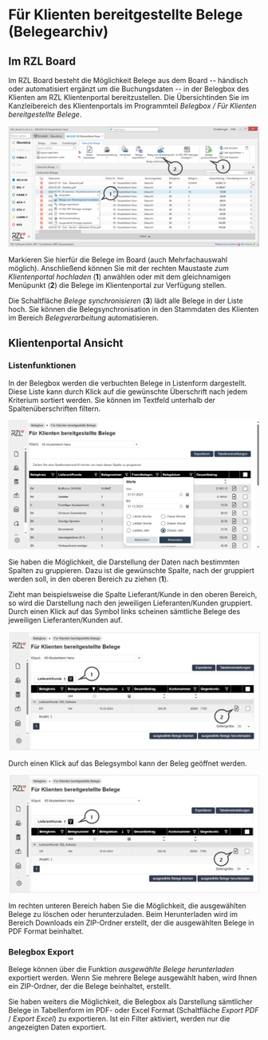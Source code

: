 # Für Klienten bereitgestellte Belege (Belegearchiv)

## Im RZL Board
Im RZL Board besteht die Möglichkeit Belege aus dem Board -- händisch oder automatisiert ergänzt um die Buchungsdaten -- in der Belegbox des Klienten am RZL Klientenportal bereitzustellen. Die Übersichtinden Sie im Kanzleibereich des Klientenportals im Programmteil *Belegbox / Für Klienten bereitgestellte Belege*.


![](img/image101.png)

Markieren Sie hierfür die Belege im Board (auch Mehrfachauswahl möglich). Anschließend können Sie mit der rechten Maustaste *zum Klientenportal hochladen* (**1**) anwählen oder mit dem gleichnamigen Menüpunkt (**2**) die Belege im Klientenportal zur Verfügung stellen.

Die Schaltfläche *Belege synchronisieren* (**3**) lädt alle Belege in der Liste hoch. Sie können die Belegsynchronisation in den Stammdaten des Klienten im Bereich *Belegverarbeitung* automatisieren.

## Klientenportal Ansicht 

### Listenfunktionen

In der Belegbox werden die verbuchten Belege in Listenform dargestellt. Diese Liste kann durch Klick auf die gewünschte Überschrift nach jedem Kriterium sortiert werden. Sie können im Textfeld unterhalb der Spaltenüberschriften filtern.


![](img/image102.png)

Sie haben die Möglichkeit, die Darstellung der Daten nach bestimmten Spalten zu gruppieren. Dazu ist die gewünschte Spalte, nach der gruppiert werden soll, in den oberen Bereich zu ziehen (**1**).

Zieht man beispielsweise die Spalte Lieferant/Kunde in den oberen Bereich, so wird die Darstellung nach den jeweiligen Lieferanten/Kunden gruppiert. Durch einen Klick auf das Symbol links scheinen sämtliche Belege des jeweiligen Lieferanten/Kunden auf.


![](img/image103.png)

Durch einen Klick auf das Belegsymbol kann der Beleg geöffnet werden.


![](img/image104.png)

Im rechten unteren Bereich haben Sie die Möglichkeit, die ausgewählten Belege zu löschen oder herunterzuladen. Beim Herunterladen wird im Bereich Downloads ein ZIP-Ordner erstellt, der die ausgewählten Belege in PDF Format beinhaltet.

### Belegbox Export

Belege können über die Funktion *ausgewählte Belege herunterladen* exportiert werden. Wenn Sie mehrere Belege ausgewählt haben, wird Ihnen ein ZIP-Ordner, der die Belege beinhaltet, erstellt.

Sie haben weiters die Möglichkeit, die Belegbox als Darstellung sämtlicher Belege in Tabellenform im PDF- oder Excel Format (Schaltfläche *Export PDF* / *Export Excel*) zu exportieren. Ist ein Filter aktiviert, werden nur die angezeigten Daten exportiert.
